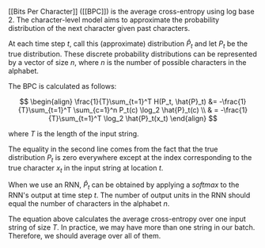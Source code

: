 [[Bits Per Character]] ([[BPC]]) is the average cross-entropy using log base 2. The character-level model aims to approximate the probability distribution of the next character given past characters.

At each time step $t$, call this (approximate) distribution $\hat{P}_t$ and let $P_t$ be the true distribution. These discrete probability distributions can be represented by a vector of size $n$, where $n$ is the number of possible characters in the alphabet.

The BPC is calculated as follows:

$$
\begin{align}
\frac{1}{T}\sum_{t=1}^T H(P_t, \hat{P}_t) &= -\frac{1}{T}\sum_{t=1}^T \sum_{c=1}^n P_t(c) \log_2 \hat{P}_t(c) \\
& = -\frac{1}{T}\sum_{t=1}^T \log_2 \hat{P}_t(x_t)
\end{align}
$$

where $T$ is the length of the input string.

The equality in the second line comes from the fact that the true distribution $P_t$ is zero everywhere except at the index corresponding to the true character $x_t$ in the input string at location $t$.

When we use an RNN, $\hat{P}_t$ can be obtained by applying a *softmax* to the RNN's output at time step $t$. The number of output units in the RNN should equal the number of characters in the alphabet $n$.

The equation above calculates the average cross-entropy over one input string of size $T$. In practice, we may have more than one string in our batch. Therefore, we should average over all of them.
